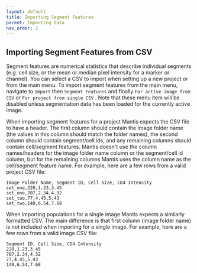 ```yaml
---
layout: default
title: Importing Segment Features
parent: Importing Data
nav_order: 2
---
```


## Importing Segment Features from CSV

Segment features are numerical statistics that describe individual segments (e.g. cell size, or the mean or median pixel intensity for a marker or channel). You can select a CSV to import when setting up a new project or from the main menu. To import segment features from the main menu, navigate to `Import` then `Segment Features` and finally `For active image from CSV` or `For project from single CSV` . Note that these menu item will be disabled unless segmentation data has been loaded for the currently active image.

When importing segment features for a project Mantis expects the CSV file to have a header. The first column should contain the image folder name (the values in this column should match the folder names), the second column should contain segment/cell ids, and any remaining columns should contain cell/segment features. Mantis doesn't use the column names/headers for the image folder name column or the segment/cell id column, but for the remaining columns Mantis uses the column name as the cell/segment feature name. For example, here are a few rows from a valid project CSV file:

```
Image Folder Name, Segment ID, Cell Size, CD4 Intensity
set_one,220,1.23,3.45
set_one,707,2.34,4.32
set_two,77,4.45,5.43
set_two,140,6.54,7.68
```

When importing populations for a single image Mantis expects a similarly formatted CSV. The main difference is that first column (image folder name) is not included when importing for a single image. For example, here are a few rows from a valid image CSV file:

```
Segment ID, Cell Size, CD4 Intensity
220,1.23,3.45
707,2.34,4.32
77,4.45,5.43
140,6.54,7.68
```
